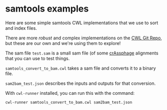# samtools examples

Here are some simple samtools CWL implementations that we use to sort and index files.

There are more *robust* and complex implementations on the [CWL Git Repo](https://github.com/common-workflow-language/workflows/tree/master/tools), but these are our own and we're using them to explore!

The sam file `test.sam` is a small sam file (of some [crAssphage](https://github.com/linsalrob/crAssphage/) alignments that you can use to test things.

`samtools_convert_to_bam.cwl` takes a sam file and converts it to a binary file.

`sam2bam_test.json` describes the inputs and outputs for that conversion.

With `cwl-runner` installed, you can run this with the command:

```bash
cwl-runner samtools_convert_to_bam.cwl sam2bam_test.json
```



